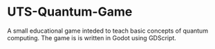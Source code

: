 # UTS-Quantum-Game
A small educational game inteded to teach basic concepts of quantum computing. The game is is written in Godot using GDScript. 
